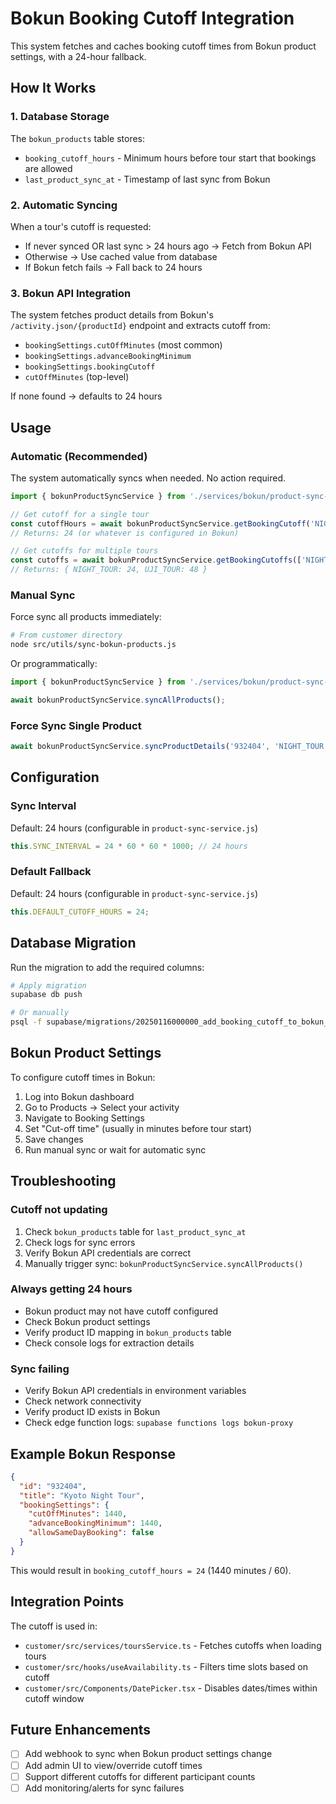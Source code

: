 # Bokun Booking Cutoff Integration

This system fetches and caches booking cutoff times from Bokun product settings, with a 24-hour fallback.

## How It Works

### 1. Database Storage
The `bokun_products` table stores:
- `booking_cutoff_hours` - Minimum hours before tour start that bookings are allowed
- `last_product_sync_at` - Timestamp of last sync from Bokun

### 2. Automatic Syncing
When a tour's cutoff is requested:
- If never synced OR last sync > 24 hours ago → Fetch from Bokun API
- Otherwise → Use cached value from database
- If Bokun fetch fails → Fall back to 24 hours

### 3. Bokun API Integration
The system fetches product details from Bokun's `/activity.json/{productId}` endpoint and extracts cutoff from:
- `bookingSettings.cutOffMinutes` (most common)
- `bookingSettings.advanceBookingMinimum`
- `bookingSettings.bookingCutoff`
- `cutOffMinutes` (top-level)

If none found → defaults to 24 hours

## Usage

### Automatic (Recommended)
The system automatically syncs when needed. No action required.

```javascript
import { bokunProductSyncService } from './services/bokun/product-sync-service';

// Get cutoff for a single tour
const cutoffHours = await bokunProductSyncService.getBookingCutoff('NIGHT_TOUR');
// Returns: 24 (or whatever is configured in Bokun)

// Get cutoffs for multiple tours
const cutoffs = await bokunProductSyncService.getBookingCutoffs(['NIGHT_TOUR', 'UJI_TOUR']);
// Returns: { NIGHT_TOUR: 24, UJI_TOUR: 48 }
```

### Manual Sync
Force sync all products immediately:

```bash
# From customer directory
node src/utils/sync-bokun-products.js
```

Or programmatically:
```javascript
import { bokunProductSyncService } from './services/bokun/product-sync-service';

await bokunProductSyncService.syncAllProducts();
```

### Force Sync Single Product
```javascript
await bokunProductSyncService.syncProductDetails('932404', 'NIGHT_TOUR');
```

## Configuration

### Sync Interval
Default: 24 hours (configurable in `product-sync-service.js`)

```javascript
this.SYNC_INTERVAL = 24 * 60 * 60 * 1000; // 24 hours
```

### Default Fallback
Default: 24 hours (configurable in `product-sync-service.js`)

```javascript
this.DEFAULT_CUTOFF_HOURS = 24;
```

## Database Migration

Run the migration to add the required columns:

```bash
# Apply migration
supabase db push

# Or manually
psql -f supabase/migrations/20250116000000_add_booking_cutoff_to_bokun_products.sql
```

## Bokun Product Settings

To configure cutoff times in Bokun:
1. Log into Bokun dashboard
2. Go to Products → Select your activity
3. Navigate to Booking Settings
4. Set "Cut-off time" (usually in minutes before tour start)
5. Save changes
6. Run manual sync or wait for automatic sync

## Troubleshooting

### Cutoff not updating
1. Check `bokun_products` table for `last_product_sync_at`
2. Check logs for sync errors
3. Verify Bokun API credentials are correct
4. Manually trigger sync: `bokunProductSyncService.syncAllProducts()`

### Always getting 24 hours
- Bokun product may not have cutoff configured
- Check Bokun product settings
- Verify product ID mapping in `bokun_products` table
- Check console logs for extraction details

### Sync failing
- Verify Bokun API credentials in environment variables
- Check network connectivity
- Verify product ID exists in Bokun
- Check edge function logs: `supabase functions logs bokun-proxy`

## Example Bokun Response

```json
{
  "id": "932404",
  "title": "Kyoto Night Tour",
  "bookingSettings": {
    "cutOffMinutes": 1440,
    "advanceBookingMinimum": 1440,
    "allowSameDayBooking": false
  }
}
```

This would result in `booking_cutoff_hours = 24` (1440 minutes / 60).

## Integration Points

The cutoff is used in:
- `customer/src/services/toursService.ts` - Fetches cutoffs when loading tours
- `customer/src/hooks/useAvailability.ts` - Filters time slots based on cutoff
- `customer/src/Components/DatePicker.tsx` - Disables dates/times within cutoff window

## Future Enhancements

- [ ] Add webhook to sync when Bokun product settings change
- [ ] Add admin UI to view/override cutoff times
- [ ] Support different cutoffs for different participant counts
- [ ] Add monitoring/alerts for sync failures
